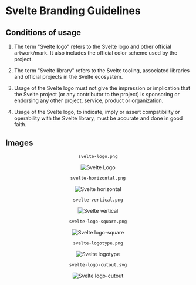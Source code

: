 # Svelte Branding Guidelines

## Conditions of usage

1. The term "Svelte logo" refers to the Svelte logo and other official artwork/mark. It also includes the official color scheme used by the project.

2. The term "Svelte library" refers to the Svelte tooling, associated libraries and official projects in the Svelte ecosystem.

3. Usage of the Svelte logo must not give the impression or implication that the Svelte project (or any contributor to the project) is sponsoring or endorsing any other project, service, product or organization.

4. Usage of the Svelte logo, to indicate, imply or assert compatibility or operability with the Svelte library, must be accurate and done in good faith.

## Images

<center>
    
    svelte-logo.png

![Svelte Logo](./svelte-logo.png)

    svelte-horizontal.png

![Svelte horizontal](./svelte-horizontal.png)

    svelte-vertical.png

![Svelte vertical](./svelte-vertical.png)

    svelte-logo-square.png

![Svelte logo-square](./svelte-logo-square.png)

    svelte-logotype.png

![Svelte logotype](./svelte-logotype.png)

    svelte-logo-cutout.svg

![Svelte logo-cutout](./svelte-logo-cutout.svg)

</center>
